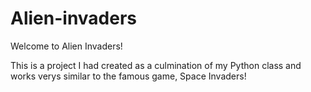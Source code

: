 # Alien-invaders

Welcome to Alien Invaders!

This is a project I had created as a culmination of my Python class and works verys similar to the famous game, Space Invaders!
